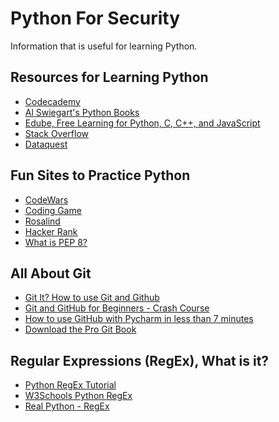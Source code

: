 # Python For Security

Information that is useful for learning Python.

## Resources for Learning Python ##

<ul>
  <li><a href="https://www.codecademy.com">Codecademy</a></li>
  <li><a href="https://www.amazon.com/s?k=al+sweigart&sprefix=al+swe%2Caps%2C89&ref=nb_sb_ss_ts-doa-p_1_6">Al Swiegart's Python Books</a></li>
  <li><a href="https://edube.org/">Edube, Free Learning for Python, C, C++, and JavaScript</a></li>
  <li><a href="https://stackoverflow.com/">Stack Overflow</a></li>
  <li><a href="https://www.dataquest.io/">Dataquest</a></li>
</ul>

## Fun Sites to Practice Python ##

<ul>
  <li><a href="https://www.codewars.com/">CodeWars</a></li>
  <li><a href="https://www.codingame.com/start">Coding Game</a></li>
  <li><a href="https://rosalind.info/problems/locations/">Rosalind</a></li>
  <li><a href="https://www.hackerrank.com/auth/signup">Hacker Rank</a></li>
  <li><a href="https://realpython.com/python-pep8/">What is PEP 8?</a></li>
 </ul>

## All About Git ##

<ul>
  <li><a href="https://www.youtube.com/watch?v=HkdAHXoRtos">Git It? How to use Git and Github</a></li>
  <li><a href="https://www.youtube.com/watch?v=RGOj5yH7evk">Git and GitHub for Beginners - Crash Course</a></li>
  <li><a href="https://www.youtube.com/watch?v=a8MckiothGc">How to use GitHub with Pycharm in less than 7 minutes</a></li>
  <li><a href="https://git-scm.com/book/en/v2">Download the Pro Git Book</a></li>
</ul>

## Regular Expressions (RegEx), What is it? ##

<ul>
  <li><a href="https://towardsdatascience.com/a-very-easy-tutorial-to-learn-python-regular-expression-re-c42fbbc01ef2">Python RegEx Tutorial</a></li>
  <li><a href="https://www.w3schools.com/python/python_regex.asp">W3Schools Python RegEx</a></li>
  <li><a href="https://realpython.com/regex-python/">Real Python - RegEx</a></li>
</ul>